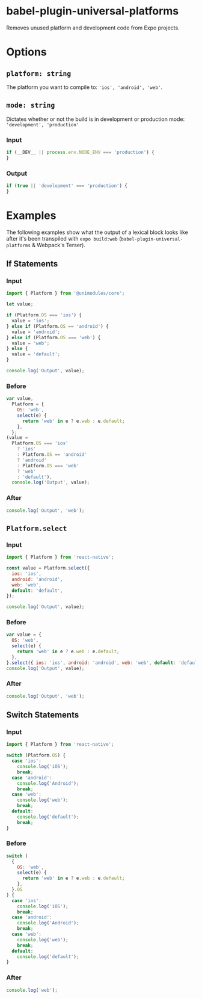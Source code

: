 # babel-plugin-universal-platforms

Removes unused platform and development code from Expo projects.

# Options

## `platform: string`

The platform you want to compile to: `'ios', 'android', 'web'`.

## `mode: string`

Dictates whether or not the build is in development or production mode: `'development', 'production'`

### Input

```js
if (__DEV__ || process.env.NODE_ENV === 'production') {
}
```

### Output

```js
if (true || 'development' === 'production') {
}
```

# Examples

The following examples show what the output of a lexical block looks like after it's been transpiled with `expo build:web` (`babel-plugin-universal-platforms` & Webpack's Terser).

## If Statements

### Input

```js
import { Platform } from '@unimodules/core';

let value;

if (Platform.OS === 'ios') {
  value = 'ios';
} else if (Platform.OS == 'android') {
  value = 'android';
} else if (Platform.OS === 'web') {
  value = 'web';
} else {
  value = 'default';
}

console.log('Output', value);
```

### Before

```js
var value,
  Platform = {
    OS: 'web',
    select(e) {
      return 'web' in e ? e.web : e.default;
    },
  };
(value =
  Platform.OS === 'ios'
    ? 'ios'
    : Platform.OS == 'android'
    ? 'android'
    : Platform.OS === 'web'
    ? 'web'
    : 'default'),
  console.log('Output', value);
```

### After

```js
console.log('Output', 'web');
```

## `Platform.select`

### Input

```js
import { Platform } from 'react-native';

const value = Platform.select({
  ios: 'ios',
  android: 'android',
  web: 'web',
  default: 'default',
});

console.log('Output', value);
```

### Before

```js
var value = {
  OS: 'web',
  select(e) {
    return 'web' in e ? e.web : e.default;
  },
}.select({ ios: 'ios', android: 'android', web: 'web', default: 'default' });
console.log('Output', value);
```

### After

```js
console.log('Output', 'web');
```

## Switch Statements

### Input

```js
import { Platform } from 'react-native';

switch (Platform.OS) {
  case 'ios':
    console.log('iOS');
    break;
  case 'android':
    console.log('Android');
    break;
  case 'web':
    console.log('web');
    break;
  default:
    console.log('default');
    break;
}
```

### Before

```js
switch (
  {
    OS: 'web',
    select(e) {
      return 'web' in e ? e.web : e.default;
    },
  }.OS
) {
  case 'ios':
    console.log('iOS');
    break;
  case 'android':
    console.log('Android');
    break;
  case 'web':
    console.log('web');
    break;
  default:
    console.log('default');
}
```

### After

```js
console.log('web');
```
